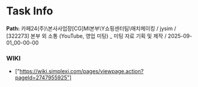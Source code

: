 # Task Info

**Path:** 카페24(주)\본사사업장\[CG]MI본부\Y쇼핑센터팀\매치메이킹 / jysim / [322273] 본부 외 소통 (YouTube, 영업 미팅) _ 미팅 자료 기획 및 제작 / 2025-09-01_00-00-00

### WIKI
- ["https://wiki.simplexi.com/pages/viewpage.action?pageId=2747955925"]

